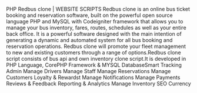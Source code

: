 PHP Redbus clone | WEBSITE SCRIPTS
Redbus clone is an online bus ticket booking and reservation software, built on the powerful open source language PHP and MySQL with Codeigniter framework that allows you to manage your bus inventory, fares, routes, schedules as well as your entire back office. It is a powerful software designed with the main intention of generating a dynamic and automated system for all bus booking and reservation operations. Redbus clone will promote your fleet management to new and existing customers through a range of options.Redbus clone script consists of bus api and own inventory clone script.It is developed in PHP Language, CorePHP Framework &amp; MYSQL DatabaseSmart Tracking
Admin
Manage Drivers
Manage Staff
Manage Reservations
Manage Customers
Loyalty & Rewardst
Manage Notifications
Manage Payments
Reviews & Feedback
Reporting & Analytics
Manage Inventory
SEO
Currency
